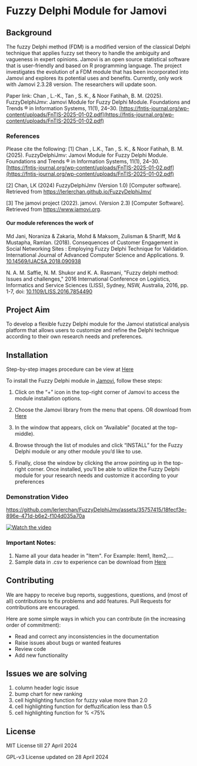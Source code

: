 # Fuzzy Delphi Module for Jamovi
## Background
The fuzzy Delphi method (FDM) is a modified version of the classical Delphi technique that applies fuzzy set theory to handle the ambiguity and vagueness in expert opinions. Jamovi is an open source statistical software that is user-friendly and based on R programming language. The project investigates the evolution of a FDM module that has been incorporated into Jamovi and explores its potential uses and benefits.
Currently, only work with Jamovi 2.3.28 version. The researchers will update soon. 

Paper link: Chan , L.-K., Tan , S. K., & Noor Fatihah, B. M. (2025). FuzzyDelphiJmv: Jamovi Module for Fuzzy Delphi Module. Foundations and Trends ® in Information Systems, 11(1), 24–30. [https://fntis-journal.org/wp-content/uploads/FnTIS-2025-01-02.pdf](https://fntis-journal.org/wp-content/uploads/FnTIS-2025-01-02.pdf)


### References
Please cite the following:
[1] Chan , L.K., Tan , S. K., & Noor Fatihah, B. M. (2025). FuzzyDelphiJmv: Jamovi Module for Fuzzy Delphi Module. Foundations and Trends ® in Information Systems, 11(1), 24–30. [https://fntis-journal.org/wp-content/uploads/FnTIS-2025-01-02.pdf](https://fntis-journal.org/wp-content/uploads/FnTIS-2025-01-02.pdf)

[2] Chan, LK (2024) FuzzyDelphiJmv (Version 1.0) [Computer software]. Retrieved from
https://lerlerchan.github.io/FuzzyDelphiJmv/

[3] The jamovi project (2022). jamovi. (Version 2.3) [Computer Software]. Retrieved from https://www.jamovi.org.

#### Our module references the work of
Md Jani, Noraniza & Zakaria, Mohd & Maksom, Zulisman & Shariff, Md & Mustapha, Ramlan. (2018). Consequences of Customer Engagement in Social Networking Sites : Employing Fuzzy Delphi Technique for Validation. International Journal of Advanced Computer Science and Applications. 9. [10.14569/IJACSA.2018.090938](https://www.researchgate.net/publication/327983469_Consequences_of_Customer_Engagement_in_Social_Networking_Sites_Employing_Fuzzy_Delphi_Technique_for_Validation/references)

N. A. M. Saffie, N. M. Shukor and K. A. Rasmani, "Fuzzy delphi method: Issues and challenges," 2016 International Conference on Logistics, Informatics and Service Sciences (LISS), Sydney, NSW, Australia, 2016, pp. 1-7, doi: [10.1109/LISS.2016.7854490](https://ieeexplore.ieee.org/document/7854490)

## Project Aim
To develop a flexible fuzzy Delphi module for the Jamovi statistical analysis platform that allows users to customize and refine the Delphi technique according to their own research needs and preferences.

## Installation
Step-by-step images procedure can be view at
[Here](https://github.com/lerlerchan/FuzzyDelphiJmv/blob/main/tutorial/Installation_Procedure.pdf)

To install the Fuzzy Delphi module in [Jamovi](https://www.jamovi.org/download.html), follow these steps:

1. Click on the “+” icon in the top-right corner of Jamovi to access the module installation options.
2. Choose the Jamovi library from the menu that opens. OR download from [Here](https://github.com/lerlerchan/FuzzyDelphiJmv/blob/main/FuzzyDelphiJmv_1.0.0.jmo)

3. In the window that appears, click on “Available” (located at the top-middle).
4. Browse through the list of modules and click “INSTALL” for the Fuzzy Delphi module or any other module you’d like to use.
5. Finally, close the window by clicking the arrow pointing up in the top-right corner.
Once installed, you’ll be able to utilize the Fuzzy Delphi module for your
research needs and customize it according to your preferences

### Demonstration Video
https://github.com/lerlerchan/FuzzyDelphiJmv/assets/35757415/18fecf3e-896e-471d-b6e2-f104d035a70a

[![Watch the video](https://img.youtube.com/vi/)](https://www.youtube.com/embed/p-URv-m6NI0)

### Important Notes:
1. Name all your data header in "Item<number>". For Example: Item1, Item2,....
2. Sample data in .csv to experience can be download from [Here](https://github.com/lerlerchan/FuzzyDelphiJmv/tree/main/sampleData)

## Contributing
We are happy to receive bug reports, suggestions, questions, and (most of all) contributions to fix problems and add features. Pull Requests for contributions are encouraged.

Here are some simple ways in which you can contribute (in the increasing order of commitment):

- Read and correct any inconsistencies in the documentation
- Raise issues about bugs or wanted features
- Review code
- Add new functionality

## Issues we are solving
1. column header logic issue
2. bump chart for new ranking
3. cell highlighting function for fuzzy value more than 2.0
4. cell highlighting function for deffuzification less than 0.5
5. cell highlighting function for % <75%

## License

MIT License till 27 April 2024

GPL-v3 License updated on 28 April 2024

